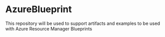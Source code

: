 # AzureBlueprint
This repository will be used to support artifacts and examples to be used with Azure Resource Manager Blueprints
